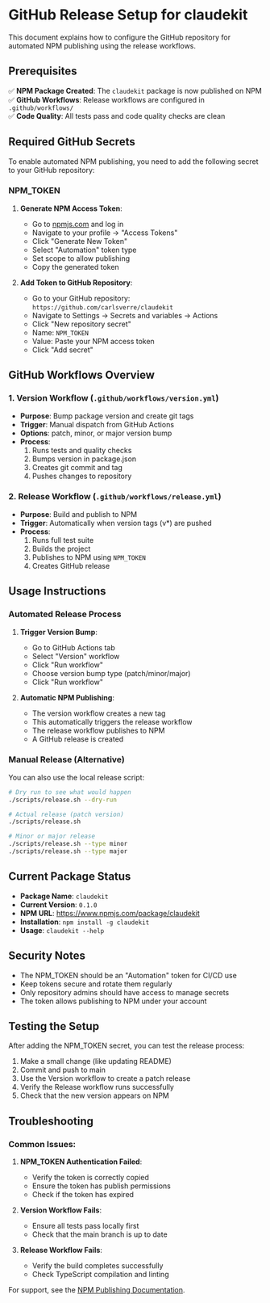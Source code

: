 # GitHub Release Setup for claudekit

This document explains how to configure the GitHub repository for automated NPM publishing using the release workflows.

## Prerequisites

✅ **NPM Package Created**: The `claudekit` package is now published on NPM  
✅ **GitHub Workflows**: Release workflows are configured in `.github/workflows/`  
✅ **Code Quality**: All tests pass and code quality checks are clean

## Required GitHub Secrets

To enable automated NPM publishing, you need to add the following secret to your GitHub repository:

### NPM_TOKEN

1. **Generate NPM Access Token**:
   - Go to [npmjs.com](https://www.npmjs.com) and log in
   - Navigate to your profile → "Access Tokens"
   - Click "Generate New Token"
   - Select "Automation" token type
   - Set scope to allow publishing
   - Copy the generated token

2. **Add Token to GitHub Repository**:
   - Go to your GitHub repository: `https://github.com/carlsverre/claudekit`
   - Navigate to Settings → Secrets and variables → Actions
   - Click "New repository secret"
   - Name: `NPM_TOKEN`
   - Value: Paste your NPM access token
   - Click "Add secret"

## GitHub Workflows Overview

### 1. Version Workflow (`.github/workflows/version.yml`)
- **Purpose**: Bump package version and create git tags
- **Trigger**: Manual dispatch from GitHub Actions
- **Options**: patch, minor, or major version bump
- **Process**:
  1. Runs tests and quality checks
  2. Bumps version in package.json
  3. Creates git commit and tag
  4. Pushes changes to repository

### 2. Release Workflow (`.github/workflows/release.yml`)
- **Purpose**: Build and publish to NPM
- **Trigger**: Automatically when version tags (v*) are pushed
- **Process**:
  1. Runs full test suite
  2. Builds the project
  3. Publishes to NPM using `NPM_TOKEN`
  4. Creates GitHub release

## Usage Instructions

### Automated Release Process

1. **Trigger Version Bump**:
   - Go to GitHub Actions tab
   - Select "Version" workflow
   - Click "Run workflow"
   - Choose version bump type (patch/minor/major)
   - Click "Run workflow"

2. **Automatic NPM Publishing**:
   - The version workflow creates a new tag
   - This automatically triggers the release workflow
   - The release workflow publishes to NPM
   - A GitHub release is created

### Manual Release (Alternative)

You can also use the local release script:

```bash
# Dry run to see what would happen
./scripts/release.sh --dry-run

# Actual release (patch version)
./scripts/release.sh

# Minor or major release
./scripts/release.sh --type minor
./scripts/release.sh --type major
```

## Current Package Status

- **Package Name**: `claudekit`
- **Current Version**: `0.1.0`
- **NPM URL**: https://www.npmjs.com/package/claudekit
- **Installation**: `npm install -g claudekit`
- **Usage**: `claudekit --help`

## Security Notes

- The NPM_TOKEN should be an "Automation" token for CI/CD use
- Keep tokens secure and rotate them regularly
- Only repository admins should have access to manage secrets
- The token allows publishing to NPM under your account

## Testing the Setup

After adding the NPM_TOKEN secret, you can test the release process:

1. Make a small change (like updating README)
2. Commit and push to main
3. Use the Version workflow to create a patch release
4. Verify the Release workflow runs successfully
5. Check that the new version appears on NPM

## Troubleshooting

### Common Issues:

1. **NPM_TOKEN Authentication Failed**:
   - Verify the token is correctly copied
   - Ensure the token has publish permissions
   - Check if the token has expired

2. **Version Workflow Fails**:
   - Ensure all tests pass locally first
   - Check that the main branch is up to date

3. **Release Workflow Fails**:
   - Verify the build completes successfully
   - Check TypeScript compilation and linting

For support, see the [NPM Publishing Documentation](./npm-publishing.md).